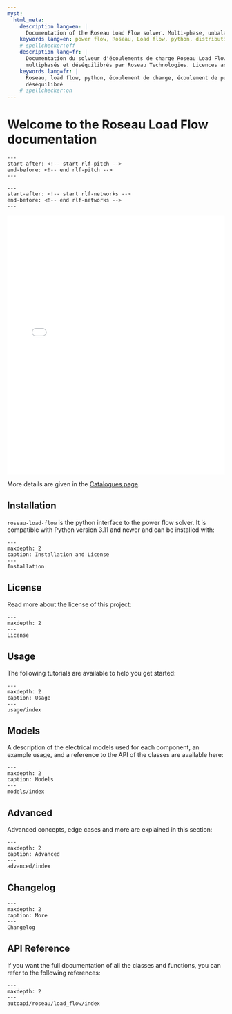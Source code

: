```yaml
---
myst:
  html_meta:
    description lang=en: |
      Documentation of the Roseau Load Flow solver. Multi-phase, unbalanced power flow analysis with a performance optimized solver. Free academic licence and demo version available !
    keywords lang=en: power flow, Roseau, Load flow, python, distribution grid, three-phase, multiphase, unbalanced
    # spellchecker:off
    description lang=fr: |
      Documentation du solveur d'écoulements de charge Roseau Load Flow. Simulation des réseaux électriques
      multiphasés et déséquilibrés par Roseau Technologies. Licences académiques offertes.
    keywords lang=fr: |
      Roseau, load flow, python, écoulement de charge, écoulement de puissance, réseau de distribution, triphasé, power flow
      déséquilibré
    # spellchecker:on
---
```


# Welcome to the Roseau Load Flow documentation

```{include} ../README.md
---
start-after: <!-- start rlf-pitch -->
end-before: <!-- end rlf-pitch -->
---
```

```{include} ../README.md
---
start-after: <!-- start rlf-networks -->
end-before: <!-- end rlf-networks -->
---
```

<iframe src="./_static/Network/Catalogue.html" height="600px" width="100%" frameborder="0"></iframe>

More details are given in the [Catalogues page](catalogues-networks).

## Installation

`roseau-load-flow` is the python interface to the power flow solver. It is compatible with Python version 3.11 and newer
and can be installed with:

```{toctree}
---
maxdepth: 2
caption: Installation and License
---
Installation
```

## License

Read more about the license of this project:

```{toctree}
---
maxdepth: 2
---
License
```

## Usage

The following tutorials are available to help you get started:

```{toctree}
---
maxdepth: 2
caption: Usage
---
usage/index
```

## Models

A description of the electrical models used for each component, an example usage, and a reference to the API of the
classes are available here:

```{toctree}
---
maxdepth: 2
caption: Models
---
models/index
```

## Advanced

Advanced concepts, edge cases and more are explained in this section:

```{toctree}
---
maxdepth: 2
caption: Advanced
---
advanced/index
```

## Changelog

```{toctree}
---
maxdepth: 2
caption: More
---
Changelog
```

## API Reference

If you want the full documentation of all the classes and functions, you can refer to the following references:

```{toctree}
---
maxdepth: 2
---
autoapi/roseau/load_flow/index
```
